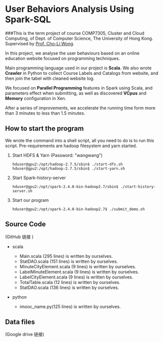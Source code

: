 # User Behaviors Analysis Using Spark-SQL

###This is the term project of course COMP7305, Cluster and Cloud Computing, of Dept. of Computer Science, The University of Hong Kong. Supervised by [Prof. Cho-Li Wong](https://i.cs.hku.hk/~clwang/).

In this project, we analyse the user behaviours based on an online education website focused on programming techniques.

Main programming language used in our project is **Scala**. We also wrote **Crawler** in Python to collect Course Labels and Catalogs from website, and then join the tabel with cleaned website log.

We focused on **Parallel Programming** features in Spark using Scala, and parameters effect when submitting, as well as discovered **VCpus** and **Memory** configuration in Xen. 

After a series of improvements, we accelerate the running time form more than 3 minutes to less than 1.5 minutes.

## How to start the program

We wrote the command into a shell script, all you need to do is to run this script. Pre-requirements are hadoop filesystem and yarn started.

1. Start HDFS & Yarn (Password: "wangwang")

   ```shell
   hduser@gpu2:/opt/hadoop-2.7.5/sbin$ ./start-dfs.sh
   hduser@gpu2:/opt/hadoop-2.7.5/sbin$ ./start-yarn.sh
   ```

2. Start Spark-history-server

   ```shell
   hduser@gpu2:/opt/spark-2.4.0-bin-hadoop2.7/sbin$ ./start-history-server.sh
   ```

3. Start our program

   ```shell
   hduser@gpu2:/opt/spark-2.4.0-bin-hadoop2.7$ ./submit_demo.sh
   ```

## Source Code

(GitHub 链接 )

- scala

	- Main.scala (295 lines) is written by ourselves.
	- StatDAO.scala (151 lines) is written by ourselves.
	- MinuteCityElement.scala (9 lines) is written by ourselves.
	- LabelMinuteElement.scala (9 lines) is written by ourselves.
	- LabelCityElement.scala (9 lines) is written by ourselves.
	- TotalTable.scala (12 lines) is written by ourselves.
	- StatDAO.scala (136 lines) is written by ourselves.

- python
	- imooc_name.py(125 lines) is written by ourselves.

## Data files

(Google drive 链接)







